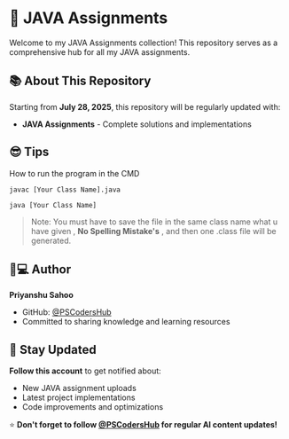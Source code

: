 # 🚩 JAVA Assignments

Welcome to my JAVA Assignments collection! This repository serves as a comprehensive hub for all my JAVA assignments.

## 📚 About This Repository

Starting from **July 28, 2025**, this repository will be regularly updated with:

- **JAVA Assignments** - Complete solutions and implementations

## 😎 Tips
How to run the program in the CMD
```CMD
javac [Your Class Name].java
```
```CMD
java [Your Class Name]
```
>Note: You must have to save the file in the same class name what u have given , **No Spelling Mistake's** , and then one .class file will be generated.

## 👨💻 Author

**Priyanshu Sahoo**
- GitHub: [@PSCodersHub](https://github.com/PSCodersHub)
- Committed to sharing knowledge and learning resources

## 🔔 Stay Updated

**Follow this account** to get notified about:
- New JAVA assignment uploads
- Latest project implementations
- Code improvements and optimizations

⭐ **Don't forget to follow [@PSCodersHub](https://github.com/PSCodersHub) for regular AI content updates!**
